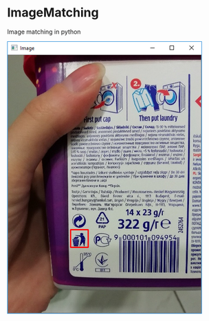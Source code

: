 # ImageMatching
Image matching in python

![Image alt](https://github.com/vgrp001/ImageMatching/blob/master/result.png)
